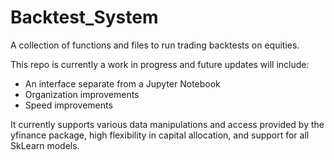 # Backtest_System
A collection of functions and files to run trading backtests on equities. 

This repo is currently a work in progress and future updates will include:
- An interface separate from a Jupyter Notebook
- Organization improvements
- Speed improvements

It currently supports various data manipulations and access provided by the yfinance package, 
high flexibility in capital allocation, and support for all SkLearn models. 
